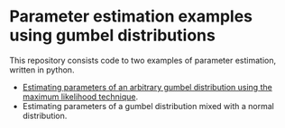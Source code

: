# Parameter estimation examples using gumbel distributions

This repository consists code to two examples of parameter estimation, written in python.

- [Estimating parameters of an arbitrary gumbel distribution using the maximum likelihood technique](https://mnk400.github.io/2020/02/gumble-mle.html).
- Estimating parameters of a gumbel distribution mixed with a normal distribution.